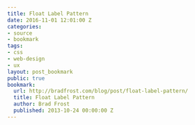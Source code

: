 ```yaml
---
title: Float Label Pattern
date: 2016-11-01 12:01:00 Z
categories:
- source
- bookmark
tags:
- css
- web-design
- ux
layout: post_bookmark
public: true
bookmark:
  url: http://bradfrost.com/blog/post/float-label-pattern/
  title: Float Label Pattern
  author: Brad Frost
  published: 2013-10-24 00:00:00 Z
---
```



